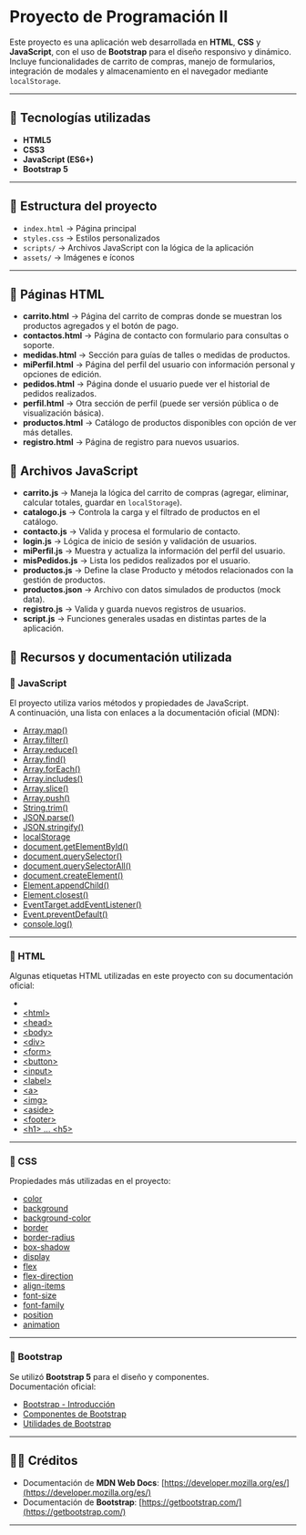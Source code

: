 # Proyecto de Programación II

Este proyecto es una aplicación web desarrollada en **HTML**, **CSS** y **JavaScript**, con el uso de **Bootstrap** para el diseño responsivo y dinámico.  
Incluye funcionalidades de carrito de compras, manejo de formularios, integración de modales y almacenamiento en el navegador mediante `localStorage`.

---

## 🚀 Tecnologías utilizadas
- **HTML5**  
- **CSS3**  
- **JavaScript (ES6+)**  
- **Bootstrap 5**

---

## 📂 Estructura del proyecto
- `index.html` → Página principal  
- `styles.css` → Estilos personalizados  
- `scripts/` → Archivos JavaScript con la lógica de la aplicación  
- `assets/` → Imágenes e íconos  

---
## 📂 Páginas HTML

- **carrito.html** → Página del carrito de compras donde se muestran los productos agregados y el botón de pago.  
- **contactos.html** → Página de contacto con formulario para consultas o soporte.  
- **medidas.html** → Sección para guías de talles o medidas de productos.  
- **miPerfil.html** → Página del perfil del usuario con información personal y opciones de edición.  
- **pedidos.html** → Página donde el usuario puede ver el historial de pedidos realizados.  
- **perfil.html** → Otra sección de perfil (puede ser versión pública o de visualización básica).  
- **productos.html** → Catálogo de productos disponibles con opción de ver más detalles.  
- **registro.html** → Página de registro para nuevos usuarios.  

## 📂 Archivos JavaScript

- **carrito.js** → Maneja la lógica del carrito de compras (agregar, eliminar, calcular totales, guardar en `localStorage`).  
- **catalogo.js** → Controla la carga y el filtrado de productos en el catálogo.  
- **contacto.js** → Valida y procesa el formulario de contacto.  
- **login.js** → Lógica de inicio de sesión y validación de usuarios.  
- **miPerfil.js** → Muestra y actualiza la información del perfil del usuario.  
- **misPedidos.js** → Lista los pedidos realizados por el usuario.  
- **productos.js** → Define la clase Producto y métodos relacionados con la gestión de productos.  
- **productos.json** → Archivo con datos simulados de productos (mock data).  
- **registro.js** → Valida y guarda nuevos registros de usuarios.  
- **script.js** → Funciones generales usadas en distintas partes de la aplicación.  

## 📖 Recursos y documentación utilizada

### 🔹 JavaScript
El proyecto utiliza varios métodos y propiedades de JavaScript.  
A continuación, una lista con enlaces a la documentación oficial (MDN):

- [Array.map()](https://developer.mozilla.org/es/docs/Web/JavaScript/Reference/Global_Objects/Array/map)  
- [Array.filter()](https://developer.mozilla.org/es/docs/Web/JavaScript/Reference/Global_Objects/Array/filter)  
- [Array.reduce()](https://developer.mozilla.org/es/docs/Web/JavaScript/Reference/Global_Objects/Array/reduce)  
- [Array.find()](https://developer.mozilla.org/es/docs/Web/JavaScript/Reference/Global_Objects/Array/find)  
- [Array.forEach()](https://developer.mozilla.org/es/docs/Web/JavaScript/Reference/Global_Objects/Array/forEach)  
- [Array.includes()](https://developer.mozilla.org/es/docs/Web/JavaScript/Reference/Global_Objects/Array/includes)  
- [Array.slice()](https://developer.mozilla.org/es/docs/Web/JavaScript/Reference/Global_Objects/Array/slice)  
- [Array.push()](https://developer.mozilla.org/es/docs/Web/JavaScript/Reference/Global_Objects/Array/push)  
- [String.trim()](https://developer.mozilla.org/es/docs/Web/JavaScript/Reference/Global_Objects/String/trim)  
- [JSON.parse()](https://developer.mozilla.org/es/docs/Web/JavaScript/Reference/Global_Objects/JSON/parse)  
- [JSON.stringify()](https://developer.mozilla.org/es/docs/Web/JavaScript/Reference/Global_Objects/JSON/stringify)  
- [localStorage](https://developer.mozilla.org/es/docs/Web/API/Window/localStorage)  
- [document.getElementById()](https://developer.mozilla.org/es/docs/Web/API/Document/getElementById)  
- [document.querySelector()](https://developer.mozilla.org/es/docs/Web/API/Document/querySelector)  
- [document.querySelectorAll()](https://developer.mozilla.org/es/docs/Web/API/Document/querySelectorAll)  
- [document.createElement()](https://developer.mozilla.org/es/docs/Web/API/Document/createElement)  
- [Element.appendChild()](https://developer.mozilla.org/es/docs/Web/API/Node/appendChild)  
- [Element.closest()](https://developer.mozilla.org/es/docs/Web/API/Element/closest)  
- [EventTarget.addEventListener()](https://developer.mozilla.org/es/docs/Web/API/EventTarget/addEventListener)  
- [Event.preventDefault()](https://developer.mozilla.org/es/docs/Web/API/Event/preventDefault)  
- [console.log()](https://developer.mozilla.org/es/docs/Web/API/console/log)  

---

### 🔹 HTML
Algunas etiquetas HTML utilizadas en este proyecto con su documentación oficial:  

- [<!DOCTYPE html>](https://developer.mozilla.org/es/docs/Glossary/Doctype)  
- [&lt;html&gt;](https://developer.mozilla.org/es/docs/Web/HTML/Element/html)  
- [&lt;head&gt;](https://developer.mozilla.org/es/docs/Web/HTML/Element/head)  
- [&lt;body&gt;](https://developer.mozilla.org/es/docs/Web/HTML/Element/body)  
- [&lt;div&gt;](https://developer.mozilla.org/es/docs/Web/HTML/Element/div)  
- [&lt;form&gt;](https://developer.mozilla.org/es/docs/Web/HTML/Element/form)  
- [&lt;button&gt;](https://developer.mozilla.org/es/docs/Web/HTML/Element/button)  
- [&lt;input&gt;](https://developer.mozilla.org/es/docs/Web/HTML/Element/input)  
- [&lt;label&gt;](https://developer.mozilla.org/es/docs/Web/HTML/Element/label)  
- [&lt;a&gt;](https://developer.mozilla.org/es/docs/Web/HTML/Element/a)  
- [&lt;img&gt;](https://developer.mozilla.org/es/docs/Web/HTML/Element/img)  
- [&lt;aside&gt;](https://developer.mozilla.org/es/docs/Web/HTML/Element/aside)  
- [&lt;footer&gt;](https://developer.mozilla.org/es/docs/Web/HTML/Element/footer)  
- [&lt;h1&gt; … &lt;h5&gt;](https://developer.mozilla.org/es/docs/Web/HTML/Element/Heading_Elements)  

---

### 🔹 CSS
Propiedades más utilizadas en el proyecto:  

- [color](https://developer.mozilla.org/es/docs/Web/CSS/color)  
- [background](https://developer.mozilla.org/es/docs/Web/CSS/background)  
- [background-color](https://developer.mozilla.org/es/docs/Web/CSS/background-color)  
- [border](https://developer.mozilla.org/es/docs/Web/CSS/border)  
- [border-radius](https://developer.mozilla.org/es/docs/Web/CSS/border-radius)  
- [box-shadow](https://developer.mozilla.org/es/docs/Web/CSS/box-shadow)  
- [display](https://developer.mozilla.org/es/docs/Web/CSS/display)  
- [flex](https://developer.mozilla.org/es/docs/Web/CSS/flex)  
- [flex-direction](https://developer.mozilla.org/es/docs/Web/CSS/flex-direction)  
- [align-items](https://developer.mozilla.org/es/docs/Web/CSS/align-items)  
- [font-size](https://developer.mozilla.org/es/docs/Web/CSS/font-size)  
- [font-family](https://developer.mozilla.org/es/docs/Web/CSS/font-family)  
- [position](https://developer.mozilla.org/es/docs/Web/CSS/position)  
- [animation](https://developer.mozilla.org/es/docs/Web/CSS/animation)  

---

### 🔹 Bootstrap
Se utilizó **Bootstrap 5** para el diseño y componentes.  
Documentación oficial:  
- [Bootstrap - Introducción](https://getbootstrap.com/docs/5.3/getting-started/introduction/)  
- [Componentes de Bootstrap](https://getbootstrap.com/docs/5.3/components/)  
- [Utilidades de Bootstrap](https://getbootstrap.com/docs/5.3/utilities/overview/)  

---

## 👨‍🎓 Créditos
- Documentación de **MDN Web Docs**: [https://developer.mozilla.org/es/](https://developer.mozilla.org/es/)  
- Documentación de **Bootstrap**: [https://getbootstrap.com/](https://getbootstrap.com/)  

---
